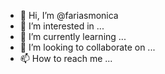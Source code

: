 - 👋 Hi, I’m @fariasmonica
- 👀 I’m interested in ...
- 🌱 I’m currently learning ...
- 💞️ I’m looking to collaborate on ...
- 📫 How to reach me ...

<!---
fariasmonica/fariasmonica is a ✨ special ✨ repository because its `README.md` (this file) appears on your GitHub profile.
You can click the Preview link to take a look at your changes.
--->
